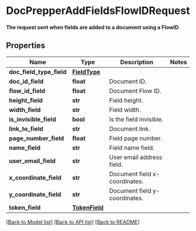 # DocPrepperAddFieldsFlowIDRequest

#### The request sent when fields are added to a document using a FlowID.

## Properties
Name | Type | Description | Notes
------------ | ------------- | ------------- | -------------
**doc_field_type_field** | [**FieldType**](FieldType.md) |  | 
**doc_id_field** | **float** | Document ID. | 
**flow_id_field** | **float** | Document Flow ID. | 
**height_field** | **str** | Field height. | 
**width_field** | **str** | Field width. | 
**is_invisible_field** | **bool** | Is the field invisible. | 
**link_to_field** | **str** | Document link. | 
**page_number_field** | **float** | Field page number. | 
**name_field** | **str** | Field name field. | 
**user_email_field** | **str** | User email address field. | 
**x_coordinate_field** | **str** | Document field x-coordinates. | 
**y_coordinate_field** | **str** | Document field y-coordinates. | 
**token_field** | [**TokenField**](TokenField.md) |  | 

[[Back to Model list]](../README.md#documentation-for-models) [[Back to API list]](../README.md#documentation-for-api-endpoints) [[Back to README]](../README.md)


